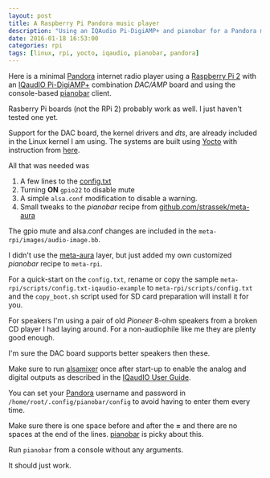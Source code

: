 ```yaml
---
layout: post
title: A Raspberry Pi Pandora music player
description: "Using an IQAudio Pi-DigiAMP+ and pianobar for a Pandora music player"
date: 2016-01-18 16:53:00
categories: rpi
tags: [linux, rpi, yocto, iqaudio, pianobar, pandora]
---
```


Here is a minimal [Pandora][pandora] internet radio player using a [Raspberry Pi 2][rpi] with an [IQaudIO Pi-DigiAMP+][digiamp-plus] combination *DAC/AMP* board and using the console-based [pianobar][pianobar] client.

Rasberry Pi boards (not the RPi 2) probably work as well. I just haven't tested one yet.

Support for the DAC board, the kernel drivers and *dts*, are already included in the Linux kernel I am using. The systems are built using [Yocto][yocto] with instruction from [here][rpi-yocto].

All that was needed was

1. A few lines to the [config.txt][config-txt]
2. Turning **ON** `gpio22` to disable mute
3. A simple `alsa.conf` modification to disable a warning.
4. Small tweaks to the *pianobar* recipe from [github.com/strassek/meta-aura][meta-aura]

The gpio mute and alsa.conf changes are included in the `meta-rpi/images/audio-image.bb`.

I didn't use the [meta-aura][meta-aura] layer, but just added my own customized *pianobar* recipe to `meta-rpi`.

For a quick-start on the `config.txt`, rename or copy the sample `meta-rpi/scripts/config.txt-iqaudio-example` to `meta-rpi/scripts/config.txt` and the `copy_boot.sh` script used for SD card preparation will install it for you.

For speakers I'm using a pair of old *Pioneer* 8-ohm speakers from a broken CD player I had laying around. For a non-audiophile like me they are plenty good enough.

I'm sure the DAC board supports better speakers then these.

Make sure to run [alsamixer][alsamixer] once after start-up to enable the analog and digital outputs as described in the [IQaudIO User Guide][iqaudio-pdf].

You can set your [Pandora][pandora] username and password in `/home/root/.config/pianobar/config` to avoid having to enter them every time.

Make sure there is one space before and after the **=** and there are no spaces at the end of the lines. [pianobar][pianobar] is picky about this.

Run `pianobar` from a console without any arguments.

It should just work.
 
[digiamp-plus]: http://www.iqaudio.co.uk/home/9-pi-digiamp-0712411999650.html
[pianobar]: https://6xq.net/pianobar/
[rpi-yocto]: http://www.jumpnowtek.com/rpi/Raspberry-Pi-Systems-with-Yocto.html
[config-txt]: https://github.com/jumpnow/meta-rpi/blob/jethro/scripts/config.txt-iqaudio-example
[audio-image]: https://github.com/jumpnow/meta-rpi/blob/jethro/images/audio-image.bb
[meta-rpi]: https://github.com/jumpnow/meta-rpi
[pandora]: http://www.pandora.com
[rpi]: https://www.raspberrypi.org/
[iqaudio-pdf]: http://www.iqaudio.com/downloads/IQaudIO.pdf
[alsamixer]: https://en.wikipedia.org/wiki/Alsamixer
[yocto]: https://www.yoctoproject.org
[meta-aura]: https://github.com/strassek/meta-aura